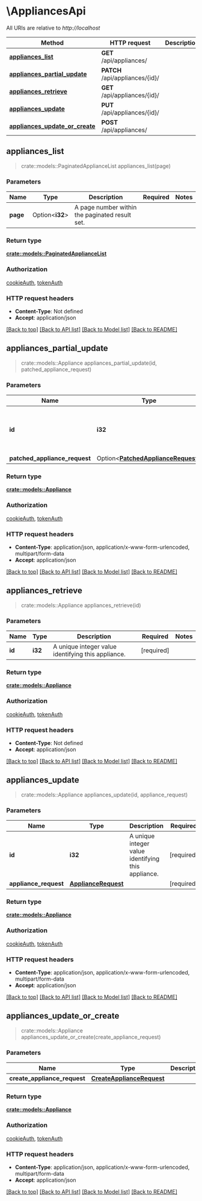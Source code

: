 # \AppliancesApi

All URIs are relative to *http://localhost*

Method | HTTP request | Description
------------- | ------------- | -------------
[**appliances_list**](AppliancesApi.md#appliances_list) | **GET** /api/appliances/ | 
[**appliances_partial_update**](AppliancesApi.md#appliances_partial_update) | **PATCH** /api/appliances/{id}/ | 
[**appliances_retrieve**](AppliancesApi.md#appliances_retrieve) | **GET** /api/appliances/{id}/ | 
[**appliances_update**](AppliancesApi.md#appliances_update) | **PUT** /api/appliances/{id}/ | 
[**appliances_update_or_create**](AppliancesApi.md#appliances_update_or_create) | **POST** /api/appliances/ | 



## appliances_list

> crate::models::PaginatedApplianceList appliances_list(page)


### Parameters


Name | Type | Description  | Required | Notes
------------- | ------------- | ------------- | ------------- | -------------
**page** | Option<**i32**> | A page number within the paginated result set. |  |

### Return type

[**crate::models::PaginatedApplianceList**](PaginatedApplianceList.md)

### Authorization

[cookieAuth](../README.md#cookieAuth), [tokenAuth](../README.md#tokenAuth)

### HTTP request headers

- **Content-Type**: Not defined
- **Accept**: application/json

[[Back to top]](#) [[Back to API list]](../README.md#documentation-for-api-endpoints) [[Back to Model list]](../README.md#documentation-for-models) [[Back to README]](../README.md)


## appliances_partial_update

> crate::models::Appliance appliances_partial_update(id, patched_appliance_request)


### Parameters


Name | Type | Description  | Required | Notes
------------- | ------------- | ------------- | ------------- | -------------
**id** | **i32** | A unique integer value identifying this appliance. | [required] |
**patched_appliance_request** | Option<[**PatchedApplianceRequest**](PatchedApplianceRequest.md)> |  |  |

### Return type

[**crate::models::Appliance**](Appliance.md)

### Authorization

[cookieAuth](../README.md#cookieAuth), [tokenAuth](../README.md#tokenAuth)

### HTTP request headers

- **Content-Type**: application/json, application/x-www-form-urlencoded, multipart/form-data
- **Accept**: application/json

[[Back to top]](#) [[Back to API list]](../README.md#documentation-for-api-endpoints) [[Back to Model list]](../README.md#documentation-for-models) [[Back to README]](../README.md)


## appliances_retrieve

> crate::models::Appliance appliances_retrieve(id)


### Parameters


Name | Type | Description  | Required | Notes
------------- | ------------- | ------------- | ------------- | -------------
**id** | **i32** | A unique integer value identifying this appliance. | [required] |

### Return type

[**crate::models::Appliance**](Appliance.md)

### Authorization

[cookieAuth](../README.md#cookieAuth), [tokenAuth](../README.md#tokenAuth)

### HTTP request headers

- **Content-Type**: Not defined
- **Accept**: application/json

[[Back to top]](#) [[Back to API list]](../README.md#documentation-for-api-endpoints) [[Back to Model list]](../README.md#documentation-for-models) [[Back to README]](../README.md)


## appliances_update

> crate::models::Appliance appliances_update(id, appliance_request)


### Parameters


Name | Type | Description  | Required | Notes
------------- | ------------- | ------------- | ------------- | -------------
**id** | **i32** | A unique integer value identifying this appliance. | [required] |
**appliance_request** | [**ApplianceRequest**](ApplianceRequest.md) |  | [required] |

### Return type

[**crate::models::Appliance**](Appliance.md)

### Authorization

[cookieAuth](../README.md#cookieAuth), [tokenAuth](../README.md#tokenAuth)

### HTTP request headers

- **Content-Type**: application/json, application/x-www-form-urlencoded, multipart/form-data
- **Accept**: application/json

[[Back to top]](#) [[Back to API list]](../README.md#documentation-for-api-endpoints) [[Back to Model list]](../README.md#documentation-for-models) [[Back to README]](../README.md)


## appliances_update_or_create

> crate::models::Appliance appliances_update_or_create(create_appliance_request)


### Parameters


Name | Type | Description  | Required | Notes
------------- | ------------- | ------------- | ------------- | -------------
**create_appliance_request** | [**CreateApplianceRequest**](CreateApplianceRequest.md) |  | [required] |

### Return type

[**crate::models::Appliance**](Appliance.md)

### Authorization

[cookieAuth](../README.md#cookieAuth), [tokenAuth](../README.md#tokenAuth)

### HTTP request headers

- **Content-Type**: application/json, application/x-www-form-urlencoded, multipart/form-data
- **Accept**: application/json

[[Back to top]](#) [[Back to API list]](../README.md#documentation-for-api-endpoints) [[Back to Model list]](../README.md#documentation-for-models) [[Back to README]](../README.md)

